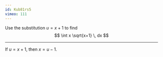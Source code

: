```yaml
---
id: Kub81rs5
vimeo: 111
---
```


Use the substitution $u = x + 1$ to find
$$
\int x \sqrt{x+1} \, dx
$$

---

If $u = x + 1,$ then $x = u - 1.$
